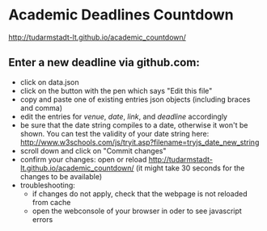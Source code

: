 # Academic Deadlines Countdown
   
   http://tudarmstadt-lt.github.io/academic_countdown/

## Enter a new deadline via github.com:
  - click on data.json
  - click on the button with the pen which says "Edit this file" 
  - copy and paste one of existing entries json objects (including braces and comma)
  - edit the entries for _venue_, _date_, _link_, and _deadline_ accordingly
  - be sure that the date string compiles to a date, otherwise it won't be shown. You can test the validity of your date string here: http://www.w3schools.com/js/tryit.asp?filename=tryjs_date_new_string
  - scroll down and click on "Commit changes"
  - confirm your changes: open or reload http://tudarmstadt-lt.github.io/academic_countdown/ (it might take 30 seconds for the changes to be available)
  - troubleshooting:
     - if changes do not apply, check that the webpage is not reloaded from cache
     - open the webconsole of your browser in oder to see javascript errors
